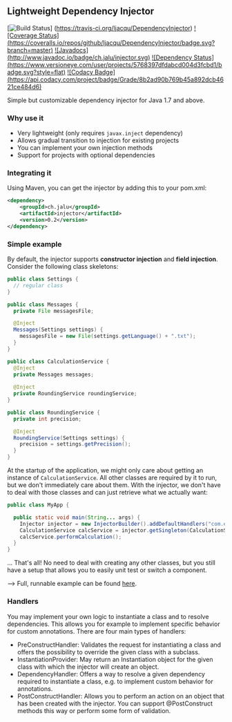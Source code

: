 ## Lightweight Dependency Injector
[![Build Status](https://travis-ci.org/ljacqu/DependencyInjector.svg?branch=master)]
(https://travis-ci.org/ljacqu/DependencyInjector) [![Coverage Status]
(https://coveralls.io/repos/github/ljacqu/DependencyInjector/badge.svg?branch=master)](https://coveralls.io/github/ljacqu/DependencyInjector?branch=master) [![Javadocs]
(http://www.javadoc.io/badge/ch.jalu/injector.svg)](http://www.javadoc.io/doc/ch.jalu/injector) [![Dependency Status]
(https://www.versioneye.com/user/projects/5768397dfdabcd004d3fcbd1/badge.svg?style=flat)](https://www.versioneye.com/user/projects/5768397dfdabcd004d3fcbd1) [![Codacy Badge]
(https://api.codacy.com/project/badge/Grade/8b2ad90b769b45a892dcb4621ce484d6)](https://www.codacy.com/app/ljacqu/DependencyInjector?utm_source=github.com&amp;utm_medium=referral&amp;utm_content=ljacqu/DependencyInjector&amp;utm_campaign=Badge_Grade)

Simple but customizable dependency injector for Java 1.7 and above.


### Why use it
- Very lightweight (only requires `javax.inject` dependency)
- Allows gradual transition to injection for existing projects
- You can implement your own injection methods
- Support for projects with optional dependencies

### Integrating it
Using Maven, you can get the injector by adding this to your pom.xml:

```xml
<dependency>
    <groupId>ch.jalu</groupId>
    <artifactId>injector</artifactId>
    <version>0.2</version>
</dependency>
```

### Simple example
By default, the injector supports **constructor injection** and **field injection**.
Consider the following class skeletons:

```java
public class Settings {
  // regular class
}

public class Messages {
  private File messagesFile;

  @Inject
  Messages(Settings settings) {
    messagesFile = new File(settings.getLanguage() + ".txt");
  }
}

public class CalculationService {
  @Inject
  private Messages messages;
  
  @Inject
  private RoundingService roundingService;
}

public class RoundingService {
  private int precision;

  @Inject
  RoundingService(Settings settings) {
    precision = settings.getPrecision();
  }
}
```

At the startup of the application, we might only care about getting an instance of `CalculationService`. All other
classes are required by it to run, but we don't immediately care about them. With the injector, we don't have to
deal with those classes and can just retrieve what we actually want:

```java
public class MyApp {

  public static void main(String... args) {
    Injector injector = new InjectorBuilder().addDefaultHandlers("com.example.my.project").create();
    CalculationService calcService = injector.getSingleton(CalculationService.class);
    calcService.performCalculation();
  }
}
```

... That's all! No need to deal with creating any other classes, but you still have a setup that allows you to easily
unit test or switch a component.

--> Full, runnable example can be found [here](https://github.com/ljacqu/DependencyInjector/tree/master/src/test/java/ch/jalu/injector/demo).

### Handlers
You may implement your own logic to instantiate a class and to resolve dependencies. This allows you for example to 
implement specific behavior for custom annotations. There are four main types of handlers:

 - PreConstructHandler: Validates the request for instantiating a class and offers the possibility to override 
                        the given class with a subclass.
 - InstantiationProvider: May return an Instantiation object for the given class with which the injector will 
                          create an object.
 - DependencyHandler: Offers a way to resolve a given dependency required to instantiate a class, e.g. to implement 
                      custom behavior for annotations.
 - PostConstructHandler: Allows you to perform an action on an object that has been created with the injector. 
                         You can support @PostConstruct methods this way or perform some form of validation.

